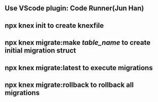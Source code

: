 ## Use VScode plugin: Code Runner(Jun Han)
## npx knex init to create knexfile
## npx knex migrate:make *table_name* to create initial migration struct
## npx knex migrate:latest to execute migrations
## npx knex migrate:rollback to rollback all migrations